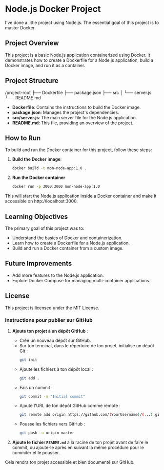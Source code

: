 # Node.js Docker Project

I've done a little project using Node.js. The essential goal of this project is to master Docker.

## Project Overview

This project is a basic Node.js application containerized using Docker. It demonstrates how to create a Dockerfile for a Node.js application, build a Docker image, and run it as a container.

## Project Structure
/project-root
├── Dockerfile
├── package.json
├── src
│ └── server.js
└── README.md

- **Dockerfile**: Contains the instructions to build the Docker image.
- **package.json**: Manages the project's dependencies.
- **src/server.js**: The main server file for the Node.js application.
- **README.md**: This file, providing an overview of the project.

## How to Run

To build and run the Docker container for this project, follow these steps:

1. **Build the Docker image**:
   ```bash
   docker build -t mon-node-app:1.0 .
2. **Run the Docker container**
    ```bash
   docker run -p 3000:3000 mon-node-app:1.0
  This will start the Node.js application inside a Docker container and make it accessible on http://localhost:3000.

## Learning Objectives
The primary goal of this project was to:
- Understand the basics of Docker and containerization.
- Learn how to create a Dockerfile for a Node.js application.
- Build and run a Docker container from a custom image.

## Future Improvements
- Add more features to the Node.js application.
- Explore Docker Compose for managing multi-container applications.

## License
This project is licensed under the MIT License.


### Instructions pour publier sur GitHub

1. **Ajoute ton projet à un dépôt GitHub** :
   - Crée un nouveau dépôt sur GitHub.
   - Sur ton terminal, dans le répertoire de ton projet, initialise un dépôt Git :
     ```bash
     git init
     ```
   - Ajoute les fichiers à ton dépôt local :
     ```bash
     git add .
     ```
   - Fais un commit :
     ```bash
     git commit -m "Initial commit"
     ```
   - Ajoute l'URL de ton dépôt GitHub comme remote :
     ```bash
     git remote add origin https://github.com/(YourUsername)/(...).git
     ```
   - Pousse les fichiers vers GitHub :
     ```bash
     git push -u origin master
     ```

2. **Ajoute le fichier `README.md`** à la racine de ton projet avant de faire le commit, ou ajoute-le après en suivant la même procédure pour le commiter et le pousser.

Cela rendra ton projet accessible et bien documenté sur GitHub.
